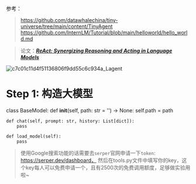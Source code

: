 参考：
> https://github.com/datawhalechina/tiny-universe/tree/main/content/TinyAgent
> https://github.com/InternLM/Tutorial/blob/main/helloworld/hello_world.md

> 论文：***[ReAct: Synergizing Reasoning and Acting in Language Models](http://arxiv.org/abs/2210.03629)***

![c7c01c11d4f51136806f9dd55c6c934a_Lagent](https://github.com/superkong001/learning_in_datawhale/assets/37318654/c124a941-cfe2-4a7b-8b50-ce0e57032048)

# Step 1: 构造大模型

class BaseModel:
    def __init__(self, path: str = '') -> None:
        self.path = path

    def chat(self, prompt: str, history: List[dict]):
        pass

    def load_model(self):
        pass

> 使用Google搜索功能的话需要去`serper`官网申请一下`token`: https://serper.dev/dashboard， 然后在tools.py文件中填写你的key，这个key每人可以免费申请一个，且有2500次的免费调用额度，足够做实验用啦~

